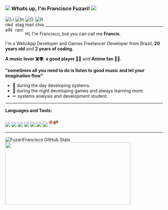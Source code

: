 ### <img src="https://www.flaticon.com/svg/static/icons/svg/838/838490.svg" width="24px" /> Whats up, I'm Francisco Fuzari!  <img src="https://www.flaticon.com/svg/static/icons/svg/3069/3069058.svg" width="24px" /> 

<a target="_blank" href="https://www.linkedin.com/in/francisco-fuzari-010912189/?trk=people-guest_profile-result-card_result-card_full-click&originalSubdomain=br">
  <img align="left" alt="LinkdeIN" width="32px" src="https://cdn0.iconfinder.com/data/icons/social-media-color-1/128/yumminky-social-media-62-256.png"/>
</a>
<a target="_blank" href="https://www.instagram.com/fuzarifrancisco/">
  <img align="left" alt="Instagram" width="32px" src="https://cdn4.iconfinder.com/data/icons/social-media-logos-6/512/62-instagram-256.png" />
</a>
<a target="_blank" href="mailto:franciscofuzaridev@gmail.com">
  <img align="left" alt="Gmail" width="32px" src="https://www.google.com/gmail/about/static/images/logo-gmail.png?cache=1adba63" />
</a>
<a target="_blank" href="https://fuzarifrancisco.itch.io/">
  <img align="left" alt="Itchio" width="32px" src="https://user-images.githubusercontent.com/7604468/87527283-e4b9eb00-c659-11ea-8281-dc9d8377ce30.png" />
</a>
</br>

---- 

Hi, I'm Francisco, but you can call me **Francis**. 

I'm a Web/App Developer and Games Freelancer Developer from Brazil, **20 years old** and **2 years of coding**. 

**A music lover ☠️👽**, **a good player 👾🤖** and **Anime fan 🍙🍡**.

**"sometimes all you need to do is listen to good music and let your imagination flow"**

* 🌝 during the day developing systems. 
* 🌚 during the night developing games and always learning more.
* ✏ systems analysis and development student.

----

**Languages and Tools:**  

<code><img height="30" src="https://seeklogo.com/images/C/c-sharp-c-logo-02F17714BA-seeklogo.com.png"></code>
<code><img height="30" src="https://upload.wikimedia.org/wikipedia/commons/thumb/6/61/HTML5_logo_and_wordmark.svg/200px-HTML5_logo_and_wordmark.svg.png"></code>
<code><img height="30" src="https://seeklogo.com/images/C/css3-logo-8724075274-seeklogo.com.png"></code>
<code><img height="30" src="https://cdn.iconscout.com/icon/free/png-512/typescript-1174965.png"></code>
<code><img height="30" src="https://image.flaticon.com/icons/png/512/552/552220.png"></code>
<code><img height="30" src="https://ionicframework.com/img/meta/logo.png"></code>
<code><img height="30" src="https://i0.wp.com/www.selectgame.com.br/wp-content/uploads/unityappicon-450x450.png"></code>
<code><img height="30" src="https://raw.githubusercontent.com/github/explore/80688e429a7d4ef2fca1e82350fe8e3517d3494d/topics/git/git.png"></code>

----
   
![FuzariFrancisco GitHub Stats](https://github-readme-stats.vercel.app/api?username=fuzarifrancisco&show_icons=true)
<a href="https://github.com/fuzarifrancisco?tab=repositories">
    <img align="left" src="https://github-readme-stats.vercel.app/api/top-langs/?username=fuzarifrancisco&layout=compact" width="400" height="200"/>
</a>

